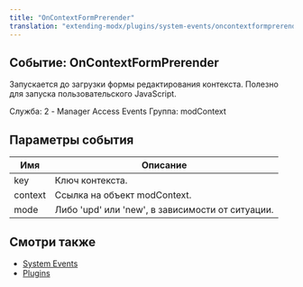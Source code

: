 ```yaml
---
title: "OnContextFormPrerender"
translation: "extending-modx/plugins/system-events/oncontextformprerender"
---
```


## Событие: OnContextFormPrerender

Запускается до загрузки формы редактирования контекста. Полезно для запуска пользовательского JavaScript.

Служба: 2 - Manager Access Events
Группа: modContext

## Параметры события

| Имя     | Описание                                         |
| ------- | ------------------------------------------------ |
| key     | Ключ контекста.                                  |
| context | Ссылка на объект modContext.                     |
| mode    | Либо 'upd' или 'new', в зависимости от ситуации. |

## Смотри также

- [System Events](extending-modx/plugins/system-events "System Events")
- [Plugins](extending-modx/plugins "Plugins")
